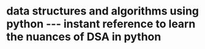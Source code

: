 # data structures and algorithms using python --- instant reference to learn the nuances of DSA in python
